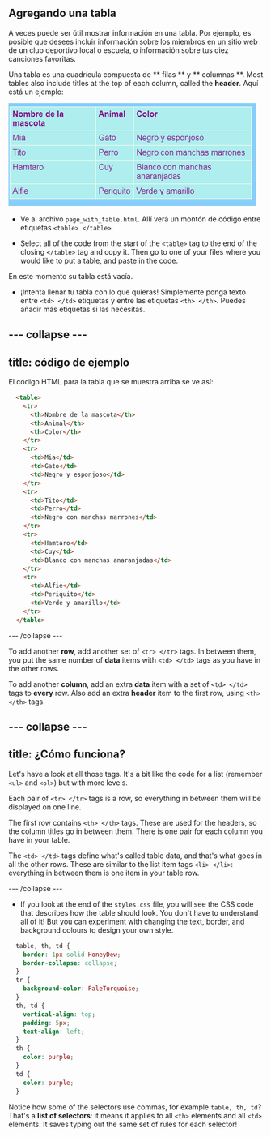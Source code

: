 ## Agregando una tabla

A veces puede ser útil mostrar información en una tabla. Por ejemplo, es posible que desees incluir información sobre los miembros en un sitio web de un club deportivo local o escuela, o información sobre tus diez canciones favoritas.

Una tabla es una cuadrícula compuesta de ** filas ** y ** columnas **. Most tables also include titles at the top of each column, called the **header**. Aquí está un ejemplo:

![Ejemplo de información en una tabla.](images/egTableResult.png)

- Ve al archivo ` page_with_table.html `. Allí verá un montón de código entre etiquetas `<table> </table>`.

- Select all of the code from the start of the `<table>` tag to the end of the closing `</table>` tag and copy it. Then go to one of your files where you would like to put a table, and paste in the code.

En este momento su tabla está vacía.

- ¡Intenta llenar tu tabla con lo que quieras! Simplemente ponga texto entre `<td> </td>` etiquetas y entre las etiquetas `<th> </th>`. Puedes añadir más etiquetas si las necesitas.

## \--- collapse \---

## title: código de ejemplo

El código HTML para la tabla que se muestra arriba se ve así:

```html
  <table>
    <tr>
      <th>Nombre de la mascota</th>
      <th>Animal</th>
      <th>Color</th>
    </tr>
    <tr>
      <td>Mia</td>
      <td>Gato</td>
      <td>Negro y esponjoso</td>
    </tr>
    <tr>
      <td>Tito</td>
      <td>Perro</td>
      <td>Negro con manchas marrones</td>
    </tr>
    <tr>
      <td>Hamtaro</td>
      <td>Cuy</td>
      <td>Blanco con manchas anaranjadas</td>
    </tr>
    <tr>
      <td>Alfie</td>
      <td>Periquito</td>
      <td>Verde y amarillo</td>
    </tr>
  </table>
```

\--- /collapse \---

To add another **row**, add another set of `<tr> </tr>` tags. In between them, you put the same number of **data** items with `<td> </td>` tags as you have in the other rows.

To add another **column**, add an extra **data** item with a set of `<td> </td>` tags to **every** row. Also add an extra **header** item to the first row, using `<th> </th>` tags.

## \--- collapse \---

## title: ¿Cómo funciona?

Let's have a look at all those tags. It's a bit like the code for a list (remember `<ul>` and `<ol>`) but with more levels.

Each pair of `<tr> </tr>` tags is a row, so everything in between them will be displayed on one line.

The first row contains `<th> </th>` tags. These are used for the headers, so the column titles go in between them. There is one pair for each column you have in your table.

The `<td> </td>` tags define what's called table data, and that's what goes in all the other rows. These are similar to the list item tags `<li> </li>`: everything in between them is one item in your table row.

\--- /collapse \---

- If you look at the end of the `styles.css` file, you will see the CSS code that describes how the table should look. You don't have to understand all of it! But you can experiment with changing the text, border, and background colours to design your own style.

```css
  table, th, td {
    border: 1px solid HoneyDew;
    border-collapse: collapse;
  }
  tr {
    background-color: PaleTurquoise;
  }
  th, td {
    vertical-align: top;
    padding: 5px;
    text-align: left;
  }
  th {
    color: purple;
  }
  td {
    color: purple;
  }
```

Notice how some of the selectors use commas, for example `table, th, td`? That's a **list of selectors**: it means it applies to all `<th>` elements and all `<td>` elements. It saves typing out the same set of rules for each selector!